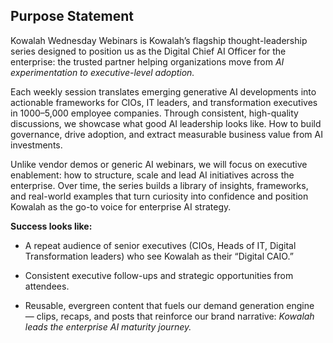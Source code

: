 ## **Purpose Statement** 

Kowalah Wednesday Webinars is Kowalah’s flagship thought-leadership series designed to position us as the Digital Chief AI Officer for the enterprise: the trusted partner helping organizations move from *AI experimentation to executive-level adoption.*

Each weekly session translates emerging generative AI developments into actionable frameworks for CIOs, IT leaders, and transformation executives in 1000–5,000 employee companies. Through consistent, high-quality discussions, we showcase what good AI leadership looks like. How to build governance, drive adoption, and extract measurable business value from AI investments.

Unlike vendor demos or generic AI webinars, we will focus on executive enablement: how to structure, scale and lead AI initiatives across the enterprise. Over time, the series builds a library of insights, frameworks, and real-world examples that turn curiosity into confidence and position Kowalah as the go-to voice for enterprise AI strategy.

**Success looks like:**

* A repeat audience of senior executives (CIOs, Heads of IT, Digital Transformation leaders) who see Kowalah as their “Digital CAIO.”

* Consistent executive follow-ups and strategic opportunities from attendees.

* Reusable, evergreen content that fuels our demand generation engine — clips, recaps, and posts that reinforce our brand narrative: *Kowalah leads the enterprise AI maturity journey.*

  